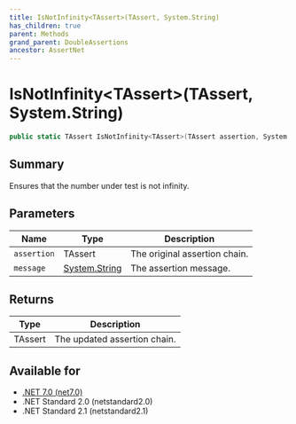 ```yaml
---
title: IsNotInfinity<TAssert>(TAssert, System.String)
has_children: true
parent: Methods
grand_parent: DoubleAssertions
ancestor: AssertNet
---
```

# IsNotInfinity&lt;TAssert&gt;(TAssert, System.String)

```csharp
public static TAssert IsNotInfinity<TAssert>(TAssert assertion, System.String message);
```

## Summary
Ensures that the number under test is not infinity.

## Parameters
|Name|Type|Description|
|-|-|-|
|`assertion`|TAssert|The original assertion chain.|
|`message`|[System.String](https://learn.microsoft.com/en-us/dotnet/api/system.string)|The assertion message.|

## Returns
|Type|Description|
|-|-|
|TAssert|The updated assertion chain.|

## Available for
- [.NET 7.0 (net7.0)](https://versionsof.net/core/7.0/)
- .NET Standard 2.0 (netstandard2.0)
- .NET Standard 2.1 (netstandard2.1)
